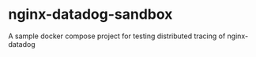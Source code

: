 # nginx-datadog-sandbox
A sample docker compose project for testing distributed tracing of nginx-datadog
